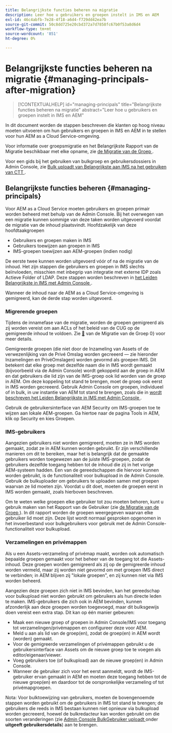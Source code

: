 ```yaml
---
title: Belangrijkste functies beheren na migratie
description: Leer hoe u gebruikers en groepen instelt in IMS en AEM
exl-id: 46c4abfb-7e28-4f18-a6d4-f729dd42ea7b
source-git-commit: 50c8dd725e20cbd372a7d7858fc67b0f53a8d6d4
workflow-type: tm+mt
source-wordcount: '851'
ht-degree: 0%

---
```


# Belangrijkste functies beheren na migratie {#managing-principals-after-migration}

>[!CONTEXTUALHELP]
>id="managing-principals"
>title="Belangrijkste functies beheren na migratie"
>abstract="Leer hoe u gebruikers en groepen instelt in IMS en AEM"

In dit document worden de stappen beschreven die klanten op hoog niveau moeten uitvoeren om hun gebruikers en groepen in IMS en AEM in te stellen voor hun AEM as a Cloud Service-omgeving.

Voor informatie over groepsmigratie en het Belangrijkste Rapport van de Migratie beschikbaar met elke opname, zie [ de Migratie van de Groep ](/help/journey-migration/content-transfer-tool/using-content-transfer-tool/group-migration.md).

Voor een gids bij het gebruiken van bulkgroep en gebruikersdossiers in Admin Console, zie [ Bulk uploadt van Belangrijkste aan IMS na het gebruiken van CTT ](/help/journey-migration/content-transfer-tool/using-content-transfer-tool/bulk-principal-uploading.md).

## Belangrijkste functies beheren {#managing-principals}

Voor AEM as a Cloud Service moeten gebruikers en groepen primair worden beheerd met behulp van de Admin Console.  Bij het overwegen van een migratie kunnen sommige van deze taken worden uitgevoerd voordat de migratie van de inhoud plaatsvindt.  Hoofdzakelijk van deze hoofdtaakgroepen

* Gebruikers en groepen maken in IMS
* Gebruikers toewijzen aan groepen in IMS
* IMS-groepen toewijzen aan AEM-groepen (indien nodig)

De eerste twee kunnen worden uitgevoerd vóór of na de migratie van de inhoud.  Het zijn stappen die gebruikers en groepen in IMS slechts beïnvloeden, misschien met inbegrip van integratie met externe IDP zoals Actieve Folder of LDAP.  Deze stappen worden beschreven in [ het Leiden Belangrijkste in IMS met Admin Console ](/help/journey-migration/managing-principals.md).

Wanneer de inhoud naar de AEM as a Cloud Service-omgeving is gemigreerd, kan de derde stap worden uitgevoerd.

### Migrerende groepen

Tijdens de innamefase van de migratie, worden de groepen gemigreerd als zij worden vereist om aan ACLs of het beleid van de CUG op de gemigreerde inhoud te voldoen.  Zie [&#128279;](/help/journey-migration/content-transfer-tool/using-content-transfer-tool/group-migration.md) van de Migratie van de Groep 0&rbrace; voor meer details.

Gemigreerde groepen (die niet door de Inzameling van Assets of de verwezenlijking van de Privé Omslag worden gecreeerd — zie hieronder Inzamelingen en PrivéOmslagen) worden gevormd als groepen IMS.  Dit betekent dat elke groep met dezelfde naam die in IMS wordt gemaakt (bijvoorbeeld via de Admin Console) wordt gekoppeld aan de groep in AEM en dat gebruikers die lid zijn van de IMS-groep ook lid worden van de groep in AEM.  Om deze koppeling tot stand te brengen, moet de groep ook eerst in IMS worden gecreeerd.  Gebruik Admin Console om groepen, individueel of in bulk, in uw instantie van AEM tot stand te brengen, zoals die in [ wordt beschreven het Leiden Belangrijkste in IMS met Admin Console ](/help/journey-migration/managing-principals.md).

Gebruik de gebruikersinterface van AEM Security om IMS-groepen toe te wijzen aan lokale AEM-groepen. Ga hiertoe naar de pagina Tools in AEM, klik op Security en kies Groepen.

### IMS-gebruikers

Aangezien gebruikers niet worden gemigreerd, moeten ze in IMS worden gemaakt, zodat ze in AEM kunnen worden gebruikt.  Er zijn verschillende manieren om dit te bereiken, maar het is belangrijk dat de gemaakte gebruikers worden toegewezen aan de juiste IMS-groepen, zodat de gebruikers dezelfde toegang hebben tot de inhoud die zij in het vorige AEM-systeem hadden.  Een van de gereedschappen die hiervoor kunnen worden gebruikt, is de functionaliteit voor bulkupload in de Admin Console. Gebruik de bulkuploader om gebruikers te uploaden samen met groepen waarvan ze lid moeten zijn.  Voordat u dit doet, moeten de groepen eerst in IMS worden gemaakt, zoals hierboven beschreven.

Om te weten welke groepen elke gebruiker tot zou moeten behoren, kunt u gebruik maken van het Rapport van de Gebruiker (zie [ de Migratie van de Groep ](/help/journey-migration/content-transfer-tool/using-content-transfer-tool/group-migration.md)).  In dit rapport worden de groepen weergegeven waarvan elke gebruiker lid moet zijn. Deze lijst wordt normaal gesproken opgenomen in het invoerbestand voor bulkgebruikers voor gebruik met de Admin Console-functionaliteit voor bulkupload.

### Verzamelingen en privémappen

Als u een Assets-verzameling of privémap maakt, worden ook automatisch bepaalde groepen gemaakt voor het beheer van de toegang tot die Assets-inhoud.  Deze groepen worden gemigreerd als zij op de gemigreerde inhoud worden vermeld, maar zij worden niet gevormd om met groepen IMS direct te verbinden; in AEM blijven zij &quot;lokale groepen&quot;, en zij kunnen niet via IMS worden beheerd.

Aangezien deze groepen zich niet in IMS bevinden, kan het gereedschap voor bulkupload niet worden gebruikt om gebruikers als hun directe leden te maken.  IMS-gebruikers die zich ook in AEM bevinden, kunnen afzonderlijk aan deze groepen worden toegevoegd, maar dit bulksgewijs doen vereist een extra stap.  Dit kan op één manier gebeuren:
* Maak een nieuwe groep of groepen in Admin Console/IMS voor toegang tot verzamelingen/privémappen en configureer deze voor AEM.
* Meld u aan als lid van de groep(en), zodat de groep(en) in AEM wordt (worden) gemaakt.
* Voor de gemigreerde verzamelingen of privémappen gebruikt u de gebruikersinterface van Assets om de nieuwe groep toe te voegen als editor/eigenaar/viewer.
* Voeg gebruikers toe (of bulkupload) aan de nieuwe groep(en) in Admin Console.
* Wanneer de gebruiker zich voor het eerst aanmeldt, wordt de IMS-gebruiker ervan gemaakt in AEM en moeten deze toegang hebben tot de nieuwe groep(en) en daardoor tot de oorspronkelijke verzameling of tot privémapgroepen.

Nota: Voor bulktoewijzing van gebruikers, moeten de bovengenoemde stappen worden gebruikt om de gebruikers in IMS tot stand te brengen; de gebruikers die reeds in IMS bestaan kunnen niet opnieuw via bulkupload worden gecreeerd, hoewel de bulkredacteur kan worden gebruikt om die soorten veranderingen (zie [ Admin Console BulkGebruiker uploadt ](https://helpx.adobe.com/enterprise/using/bulk-upload-users.html) onder **uitgeeft gebruikersdetails**) aan te brengen.
